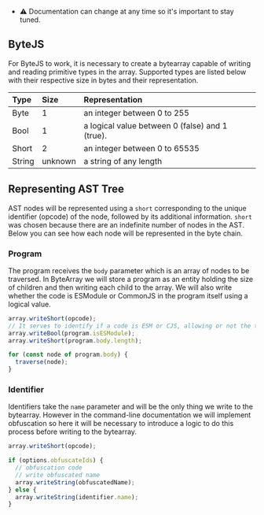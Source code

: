 - :warning: Documentation can change at any time so it's important to stay tuned.

## ByteJS
For ByteJS to work, it is necessary to create a bytearray capable of writing and reading primitive types in the array. Supported types are listed below with their respective size in bytes and their representation.

| Type | Size | Representation |
|:-----|:-----|:---------------|
|Byte|1|an integer between 0 to 255|
|Bool|1|a logical value between 0 (false) and 1 (true).|
|Short|2|an integer between 0 to 65535|
|String|unknown|a string of any length|

## Representing AST Tree
AST nodes will be represented using a ``short`` corresponding to the unique identifier (opcode) of the node, followed by its additional information. ``short`` was chosen because there are an indefinite number of nodes in the AST. Below you can see how each node will be represented in the byte chain.

### Program
The program receives the ``body`` parameter which is an array of nodes to be traversed. In ByteArray we will store a program as an entity holding the size of children and then writing each child to the array. We will also write whether the code is ESModule or CommonJS in the program itself using a logical value.
```js
array.writeShort(opcode);
// It serves to identify if a code is ESM or CJS, allowing or not the transformation of import-export and top-level await.
array.writeBool(program.isESModule);
array.writeShort(program.body.length);

for (const node of program.body) {
  traverse(node);
}
```

### Identifier
Identifiers take the ``name`` parameter and will be the only thing we write to the bytearray. However in the command-line documentation we will implement obfuscation so here it will be necessary to introduce a logic to do this process before writing to the bytearray.
```js
array.writeShort(opcode);

if (options.obfuscateIds) {
  // obfuscation code
  // write obfuscated name
  array.writeString(obfuscatedName);
} else {
  array.writeString(identifier.name);
}
```
